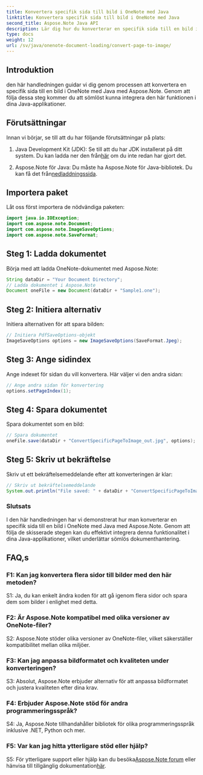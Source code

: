 ```yaml
---
title: Konvertera specifik sida till bild i OneNote med Java
linktitle: Konvertera specifik sida till bild i OneNote med Java
second_title: Aspose.Note Java API
description: Lär dig hur du konverterar en specifik sida till en bild i OneNote med Java med Aspose.Note. Följ vår steg-för-steg-guide för sömlös integration.
type: docs
weight: 12
url: /sv/java/onenote-document-loading/convert-page-to-image/
---
```

## Introduktion

den här handledningen guidar vi dig genom processen att konvertera en specifik sida till en bild i OneNote med Java med Aspose.Note. Genom att följa dessa steg kommer du att sömlöst kunna integrera den här funktionen i dina Java-applikationer.

## Förutsättningar

Innan vi börjar, se till att du har följande förutsättningar på plats:

1.  Java Development Kit (JDK): Se till att du har JDK installerat på ditt system. Du kan ladda ner den från[här](https://www.oracle.com/java/technologies/javase-jdk11-downloads.html) om du inte redan har gjort det.

2.  Aspose.Note för Java: Du måste ha Aspose.Note för Java-bibliotek. Du kan få det från[nedladdningssida](https://releases.aspose.com/note/java/).

## Importera paket

Låt oss först importera de nödvändiga paketen:

```java
import java.io.IOException;
import com.aspose.note.Document;
import com.aspose.note.ImageSaveOptions;
import com.aspose.note.SaveFormat;
```

## Steg 1: Ladda dokumentet

Börja med att ladda OneNote-dokumentet med Aspose.Note:

```java
String dataDir = "Your Document Directory";
// Ladda dokumentet i Aspose.Note
Document oneFile = new Document(dataDir + "Sample1.one");
```

## Steg 2: Initiera alternativ

Initiera alternativen för att spara bilden:

```java
// Initiera PdfSaveOptions-objekt
ImageSaveOptions options = new ImageSaveOptions(SaveFormat.Jpeg);
```

## Steg 3: Ange sidindex

Ange indexet för sidan du vill konvertera. Här väljer vi den andra sidan:

```java
// Ange andra sidan för konvertering
options.setPageIndex(1);
```

## Steg 4: Spara dokumentet

Spara dokumentet som en bild:

```java
// Spara dokumentet
oneFile.save(dataDir + "ConvertSpecificPageToImage_out.jpg", options);
```

## Steg 5: Skriv ut bekräftelse

Skriv ut ett bekräftelsemeddelande efter att konverteringen är klar:

```java
// Skriv ut bekräftelsemeddelande
System.out.println("File saved: " + dataDir + "ConvertSpecificPageToImage_out.jpg");
```

### Slutsats

I den här handledningen har vi demonstrerat hur man konverterar en specifik sida till en bild i OneNote med Java med Aspose.Note. Genom att följa de skisserade stegen kan du effektivt integrera denna funktionalitet i dina Java-applikationer, vilket underlättar sömlös dokumenthantering.

## FAQ,s

### F1: Kan jag konvertera flera sidor till bilder med den här metoden?

S1: Ja, du kan enkelt ändra koden för att gå igenom flera sidor och spara dem som bilder i enlighet med detta.

### F2: Är Aspose.Note kompatibel med olika versioner av OneNote-filer?

S2: Aspose.Note stöder olika versioner av OneNote-filer, vilket säkerställer kompatibilitet mellan olika miljöer.

### F3: Kan jag anpassa bildformatet och kvaliteten under konverteringen?

S3: Absolut, Aspose.Note erbjuder alternativ för att anpassa bildformatet och justera kvaliteten efter dina krav.

### F4: Erbjuder Aspose.Note stöd för andra programmeringsspråk?

S4: Ja, Aspose.Note tillhandahåller bibliotek för olika programmeringsspråk inklusive .NET, Python och mer.

### F5: Var kan jag hitta ytterligare stöd eller hjälp?

 S5: För ytterligare support eller hjälp kan du besöka[Aspose.Note forum](https://forum.aspose.com/c/note/28) eller hänvisa till tillgänglig dokumentation[här](https://reference.aspose.com/note/java/).